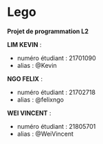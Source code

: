 # Lego

**Projet de programmation L2**


**LIM KEVIN** : 
*    numéro étudiant : 21701090
*    alias : @Kevin

**NGO FELIX** :

*    numéro étudiant : 21702718
*    alias : @felixngo
    
**WEI VINCENT** :

*    numéro étudiant : 21805701
*    alias : @WeiVincent

